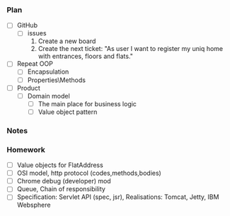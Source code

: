 ### Plan

- [ ] GitHub
    - [ ] issues
       1) Create a new board
       2) Create the next ticket: "As user I want to register my uniq home with entrances, floors and flats." 
- [ ] Repeat OOP
    - [ ] Encapsulation
    - [ ] Properties\Methods
- [ ] Product
    - [ ] Domain model
      - [ ] The main place for business logic
      - [ ] Value object pattern

### Notes


### Homework

- [ ] Value objects for FlatAddress
- [ ] OSI model, http protocol (codes,methods,bodies)
- [ ] Chrome debug (developer) mod
- [ ] Queue, Chain of responsibility
- [ ] Specification: Servlet API (spec, jsr), Realisations: Tomcat, Jetty, IBM Websphere